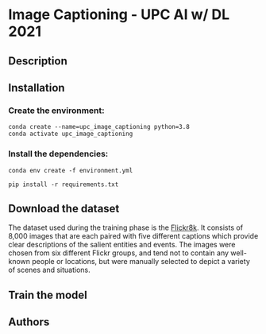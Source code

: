 # Image Captioning - UPC AI w/ DL 2021


## Description

## Installation

### Create the environment:
```
conda create --name=upc_image_captioning python=3.8
conda activate upc_image_captioning
```
### Install the dependencies:
```
conda env create -f environment.yml
```
```
pip install -r requirements.txt
```

## Download the dataset

The dataset used during the training phase is the [Flickr8k](https://www.kaggle.com/adityajn105/flickr8k/).
It consists of 8,000 images that are each paired with five different captions which provide clear descriptions of the salient entities and events. The images were chosen from six different Flickr groups, and tend not to contain any well-known people or locations, but were manually selected to depict a variety of scenes and situations.

## Train the model


## Authors